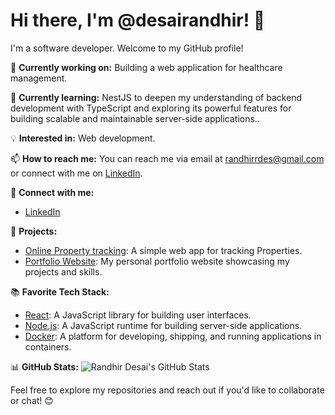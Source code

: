 # Hi there, I'm @desairandhir! 👋

I'm a software developer. Welcome to my GitHub profile!

🔭 **Currently working on:** Building a web application for healthcare management.

🌱 **Currently learning:**  NestJS to deepen my understanding of backend development with TypeScript and exploring its powerful features for building scalable and maintainable server-side applications..

💡 **Interested in:** Web development.

📫 **How to reach me:** You can reach me via email at randhirrdes@gmail.com or connect with me on [LinkedIn]([https://www.linkedin.com/in/johndoe](https://www.linkedin.com/in/randhir-desai-991567242/)).

🔗 **Connect with me:**
- [LinkedIn]([https://www.linkedin.com/in/johndoe](https://www.linkedin.com/in/randhir-desai-991567242/))


🚀 **Projects:**
- [Online Property tracking](https://github.com/desairandhir/OnlinePropertyTracking): A simple web app for tracking Properties.
- [Portfolio Website](https://github.com): My personal portfolio website showcasing my projects and skills.


📚 **Favorite Tech Stack:**
- [React](https://reactjs.org/): A JavaScript library for building user interfaces.
- [Node.js](https://nodejs.org/): A JavaScript runtime for building server-side applications.
- [Docker](https://www.docker.com/): A platform for developing, shipping, and running applications in containers.


📊 **GitHub Stats:**
![Randhir Desai's GitHub Stats](https://github-readme-stats.vercel.app/api?username=desairandhir&show_icons=true&theme=radical)



Feel free to explore my repositories and reach out if you'd like to collaborate or chat! 😊


<!---
desairandhir/desairandhir is a ✨ special ✨ repository because its `README.md` (this file) appears on your GitHub profile.
You can click the Preview link to take a look at your changes.
--->
